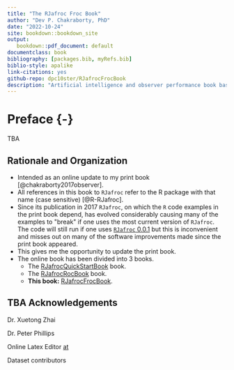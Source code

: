 ```yaml
--- 
title: "The RJafroc Froc Book"
author: "Dev P. Chakraborty, PhD"
date: "2022-10-24"
site: bookdown::bookdown_site
output: 
   bookdown::pdf_document: default
documentclass: book
bibliography: [packages.bib, myRefs.bib]
biblio-style: apalike
link-citations: yes
github-repo: dpc10ster/RJafrocFrocBook
description: "Artificial intelligence and observer performance book based on RJafroc."
---
```






# Preface {-}

TBA

## Rationale and Organization

* Intended as an online update to my print book [@chakraborty2017observer].
* All references in this book to `RJafroc` refer to the R package with that name (case sensitive) [@R-RJafroc]. 
* Since its publication in 2017 `RJafroc`, on which the `R` code examples in the print book depend, has evolved considerably causing many of the examples to "break" if one uses the most current version of `RJafroc`. The code will still run if one uses [`RJafroc` 0.0.1](https://cran.r-project.org/src/contrib/Archive/RJafroc/) but this is inconvenient and misses out on many of the software improvements made since the print book appeared.
* This gives me the opportunity to update the print book.
* The online book has been divided into 3 books.
    + The [RJafrocQuickStartBook](https://dpc10ster.github.io/RJafrocQuickStart/) book.
    + The [RJafrocRocBook](https://dpc10ster.github.io/RJafrocRocBook/) book.
    + **This book:** [RJafrocFrocBook](https://dpc10ster.github.io/RJafrocFrocBook/).


## TBA Acknowledgements

Dr. Xuetong Zhai

Dr. Peter Phillips

Online Latex Editor [at](https://latexeditor.lagrida.com/) 

Dataset contributors


